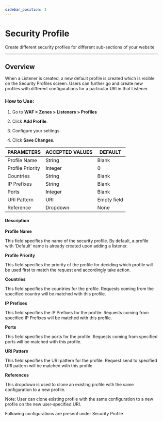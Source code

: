 ```yaml
---
sidebar_position: 1
---
```

# Security Profile

Create different security profiles for different sub-sections of your website

---

## Overview

When a Listener is created, a new default profile is created which is visible on the Security Profiles screen. Users can further go and create new profiles with different configurations for a particular URI in that Listener.

### How to Use:

1. Go to **WAF > Zones > Listeners > Profiles**

2. Click **Add Profile**.

3. Configure your settings.

4. Click **Save Changes**. 

| PARAMETERS       | ACCEPTED VALUES | DEFAULT     |
|------------------|-----------------|-------------|
| Profile Name     | String          | Blank       |
| Profile Priority | Integer         | 0           |
| Countries        | String          | Blank       |
| IP Prefixes      | String          | Blank       |
| Ports            | Integer         | Blank       |
| URI Pattern      | URI             | Empty field |
| Reference        | Dropdown        | None        |

#### Description

**Profile Name** 

This field specifies the name of the security profile. By default, a profile with 'Default' name is already created upon adding a listener.

**Profile Priority**

This field specifies the priority of the profile for deciding which profile will be used first to match the request and accordingly take action.

**Countries**

This field specifies the countries for the profile. Requests coming from the specified country will be matched with this profile.

**IP Prefixes**

This field specifies the IP Prefixes for the profile. Requests coming from specified IP Prefixes will be matched with this profile.

**Ports**

This field specifies the ports for the profile. Requests coming from specified ports will be matched with this profile.

**URI Pattern**

This field specifies the URI pattern for the profile. Request send to specified URI pattern will be matched with this profile.

**References**

This dropdown is used to clone an existing profile with the same configuration to a new profile.

Note: User can clone existing profile with the same configuration to a new profile on the new user-specified URI.

Following configurations are present under Security Profile
